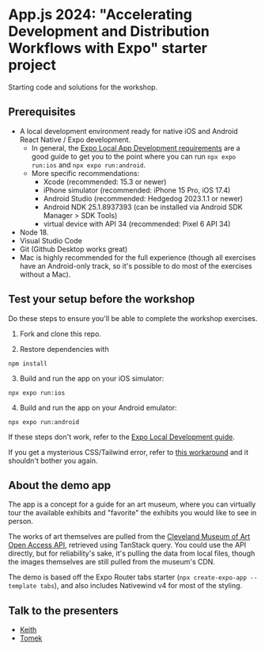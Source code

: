 # App.js 2024: "Accelerating Development and Distribution Workflows with Expo" starter project
Starting code and solutions for the workshop.

## Prerequisites
- A local development environment ready for native iOS and Android React Native / Expo development.
  - In general, the [Expo Local App Development requirements](https://docs.expo.dev/guides/local-app-development/) are a good guide to get you to the point where you can run `npx expo run:ios` and `npx expo run:android`.
  - More specific recommendations:
    - Xcode (recommended: 15.3 or newer)
    - iPhone simulator (recommended: iPhone 15 Pro, iOS 17.4)
    - Android Studio (recommended: Hedgedog 2023.1.1 or newer)
    - Android NDK 25.1.8937393 (can be installed via Android SDK Manager > SDK Tools)
    - virtual device with API 34 (recommended: Pixel 6 API 34)
- Node 18.
- Visual Studio Code
- Git (Github Desktop works great)
- Mac is highly recommended for the full experience (though all exercises have an Android-only track, so it's possible to do most of the exercises without a Mac).

## Test your setup before the workshop
Do these steps to ensure you'll be able to complete the workshop exercises.
1. Fork and clone this repo.

2. Restore dependencies with
```
npm install
```

3. Build and run the app on your iOS simulator:
```
npx expo run:ios
```

4. Build and run the app on your Android emulator:
```
npx expo run:android
```

If these steps don't work, refer to the [Expo Local Development guide](https://docs.expo.dev/guides/local-app-development/).

If you get a mysterious CSS/Tailwind error, refer to [this workaround](https://github.com/marklawlor/nativewind/issues/838#issuecomment-1980957103) and it shouldn't bother you again.

## About the demo app
The app is a concept for a guide for an art museum, where you can virtually tour the available exhibits and "favorite" the exhibits you would like to see in person.

The works of art themselves are pulled from the [Cleveland Museum of Art Open Access API](https://openaccess-api.clevelandart.org/), retrieved using TanStack query. You could use the API directly, but for reliability's sake, it's pulling the data from local files, though the images themselves are still pulled from the museum's CDN.

The demo is based off the Expo Router tabs starter (`npx create-expo-app --template tabs`), and also includes Nativewind v4 for most of the styling.

## Talk to the presenters
- [Keith](https://twitter.com/llamaluvr)
- [Tomek](https://twitter.com/tchayen)

